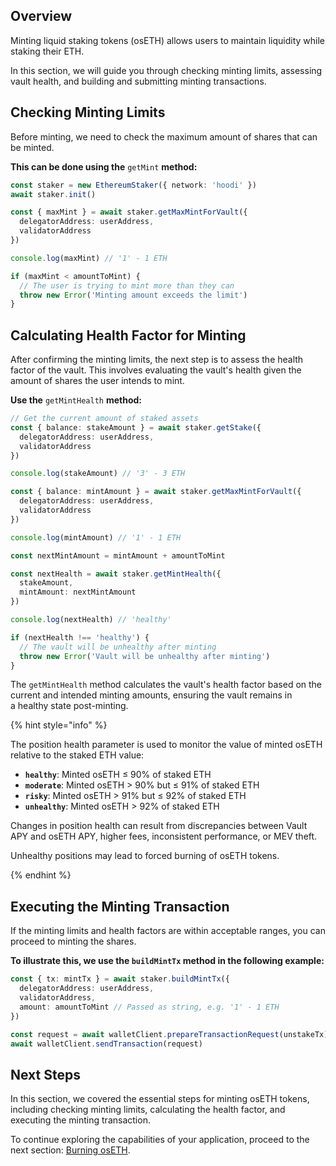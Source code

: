 ## Overview

Minting liquid staking tokens (osETH) allows users to maintain liquidity while staking their ETH.

In this section, we will guide you through checking minting limits, assessing vault health, and building and submitting minting transactions.

## Checking Minting Limits

Before minting, we need to check the maximum amount of shares that can be minted.

**This can be done using the** `getMint` **method:**

```typescript
const staker = new EthereumStaker({ network: 'hoodi' })
await staker.init()

const { maxMint } = await staker.getMaxMintForVault({
  delegatorAddress: userAddress,
  validatorAddress
})

console.log(maxMint) // '1' - 1 ETH

if (maxMint < amountToMint) {
  // The user is trying to mint more than they can
  throw new Error('Minting amount exceeds the limit')
}
```

## Calculating Health Factor for Minting

After confirming the minting limits, the next step is to assess the health factor of the vault. This involves evaluating the vault's health given the amount of shares the user intends to mint.

**Use the** `getMintHealth` **method:**

```typescript
// Get the current amount of staked assets
const { balance: stakeAmount } = await staker.getStake({
  delegatorAddress: userAddress,
  validatorAddress
})

console.log(stakeAmount) // '3' - 3 ETH

const { balance: mintAmount } = await staker.getMaxMintForVault({
  delegatorAddress: userAddress,
  validatorAddress
})

console.log(mintAmount) // '1' - 1 ETH

const nextMintAmount = mintAmount + amountToMint

const nextHealth = await staker.getMintHealth({
  stakeAmount,
  mintAmount: nextMintAmount
})

console.log(nextHealth) // 'healthy'

if (nextHealth !== 'healthy') {
  // The vault will be unhealthy after minting
  throw new Error('Vault will be unhealthy after minting')
}
```

The `getMintHealth` method calculates the vault's health factor based on the current and intended minting amounts, ensuring the vault remains in a healthy state post-minting.

{% hint style="info" %}

The position health parameter is used to monitor the value of minted osETH relative to the staked ETH value:

- **`healthy`**: Minted osETH ≤ 90% of staked ETH
- **`moderate`**: Minted osETH > 90% but ≤ 91% of staked ETH
- **`risky`**: Minted osETH > 91% but ≤ 92% of staked ETH
- **`unhealthy`**: Minted osETH > 92% of staked ETH

Changes in position health can result from discrepancies between Vault APY and osETH APY, higher fees, inconsistent performance, or MEV theft.

Unhealthy positions may lead to forced burning of osETH tokens.

{% endhint %}

## Executing the Minting Transaction

If the minting limits and health factors are within acceptable ranges, you can proceed to minting the shares.

**To illustrate this, we use the `buildMintTx` method in the following example:**

```typescript
const { tx: mintTx } = await staker.buildMintTx({
  delegatorAddress: userAddress,
  validatorAddress,
  amount: amountToMint // Passed as string, e.g. '1' - 1 ETH
})

const request = await walletClient.prepareTransactionRequest(unstakeTx)
await walletClient.sendTransaction(request)
```

## Next Steps

In this section, we covered the essential steps for minting osETH tokens, including checking minting limits, calculating the health factor, and executing the minting transaction.

To continue exploring the capabilities of your application, proceed to the next section: [Burning osETH][burn].

[burn]: 6-burning-os-eth.md
